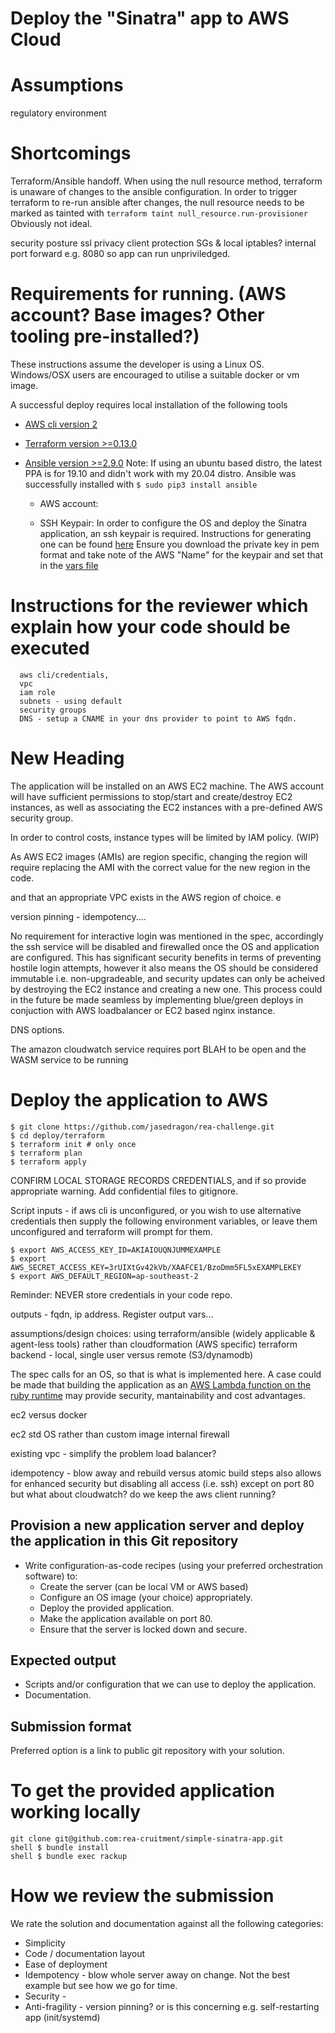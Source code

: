 Deploy the "Sinatra" app to AWS Cloud
=====================================


Assumptions
===========
regulatory environment

Shortcomings
============
Terraform/Ansible handoff. When using the null resource method, terraform is unaware of changes to the ansible configuration. In order to trigger terraform to re-run ansible after changes, the null resource needs to be marked as tainted with `terraform taint null_resource.run-provisioner` Obviously not ideal.

security posture ssl privacy client protection
SGs & local iptables? internal port forward e.g. 8080 so app can run unpriviledged. 


Requirements for running. (AWS account? Base images? Other tooling pre-installed?)
============
These instructions assume the developer is using a Linux OS. 
Windows/OSX users are encouraged to utilise a suitable docker or vm image.

A successful deploy requires local installation of the following tools
- [AWS cli version 2](https://docs.aws.amazon.com/cli/latest/userguide/install-cliv2-linux.html)
- [Terraform version >=0.13.0](https://www.terraform.io/downloads.html)
- [Ansible version >=2.9.0](https://docs.ansible.com/ansible/latest/installation_guide/intro_installation.html)
  Note: If using an ubuntu based distro, the latest PPA is for 19.10 and didn't work with my 20.04 distro. Ansible was successfully installed with `$ sudo pip3 install ansible`


  - AWS account:

  - SSH Keypair: 
      In order to configure the OS and deploy the Sinatra application, an ssh keypair is required. Instructions for generating one can be found [here](https://docs.aws.amazon.com/AWSEC2/latest/UserGuide/ec2-key-pairs.html#new-console) Ensure you download the private key in pem format and take note of the AWS "Name" for the keypair and set that in the [vars file](deploy/terraform/terraform.tfvars)


Instructions for the reviewer which explain how your code should be executed
============









      aws cli/credentials, 
      vpc
      iam role
      subnets - using default
      security groups
      DNS - setup a CNAME in your dns provider to point to AWS fqdn.


New Heading
===========
The application will be installed on an AWS EC2 machine. The AWS account will have sufficient permissions to stop/start and create/destroy EC2 instances, as well as associating the EC2 instances with a pre-defined AWS security group. 

In order to control costs, instance types will be limited by IAM policy. (WIP)

As AWS EC2 images (AMIs) are region specific, changing the region will require replacing the AMI with the correct value for the new region in the code.


 
and that an appropriate VPC exists in the AWS region of choice. e 

version pinning - idempotency....

No requirement for interactive login was mentioned in the spec, accordingly the ssh service will be disabled and firewalled once the OS and application are configured. This has significant security benefits in terms of preventing hostile login attempts, however it also means the OS should be considered immutable i.e. non-upgradeable, and security updates can only be acheived by destroying the EC2 instance and creating a new one. This process could in the future be made seamless by implementing blue/green deploys in conjuction with AWS loadbalancer or EC2 based nginx instance. 

DNS options.

The amazon cloudwatch service requires port BLAH to be open and the WASM service to be running


Deploy the application to AWS
=============================
```shell 
$ git clone https://github.com/jasedragon/rea-challenge.git
$ cd deploy/terraform
$ terraform init # only once
$ terraform plan
$ terraform apply
```
CONFIRM LOCAL STORAGE RECORDS CREDENTIALS, and if so provide appropriate warning. Add confidential files to gitignore.

Script 
inputs - if aws cli is unconfigured, or you wish to use alternative credentials then supply the following environment variables, or leave them unconfigured and terraform will prompt for them. 
```shell 
$ export AWS_ACCESS_KEY_ID=AKIAIOUQNJUMMEXAMPLE
$ export AWS_SECRET_ACCESS_KEY=3rUIXtGv42kVb/XAAFCE1/BzoDmm5FL5xEXAMPLEKEY
$ export AWS_DEFAULT_REGION=ap-southeast-2
```

Reminder: NEVER store credentials in your code repo.

outputs - fqdn, ip address. Register output vars...



assumptions/design choices:
using terraform/ansible (widely applicable & agent-less tools) rather than cloudformation (AWS specific)
terraform backend - local, single user versus remote (S3/dynamodb)

The spec calls for an OS, so that is what is implemented here. A case could be made that building the application as an [AWS Lambda function on the ruby runtime](https://docs.aws.amazon.com/lambda/latest/dg/lambda-ruby.html) may provide security, mantainability and cost advantages.

ec2 versus docker 

ec2 std OS rather than custom image
internal firewall


existing vpc - simplify the problem
load balancer?

idempotency - blow away and rebuild versus atomic build steps
also allows for enhanced security but disabling all access (i.e. ssh) except on port 80
but what about cloudwatch? do we keep the aws client running?


Provision a new application server and deploy the application in this Git repository
------------------------------------------------------------------------------------
- Write configuration-as-code recipes (using your preferred orchestration software) to:
  - Create the server (can be local VM or AWS based)
  - Configure an OS image (your choice) appropriately.
  - Deploy the provided application.
  - Make the application available on port 80.
  - Ensure that the server is locked down and secure.


Expected output
---------------
- Scripts and/or configuration that we can use to deploy the application.
- Documentation.

Submission format
-----------------
Preferred option is a link to public git repository with your solution. 

To get the provided application working locally
===============================================

    git clone git@github.com:rea-cruitment/simple-sinatra-app.git
    shell $ bundle install
    shell $ bundle exec rackup


How we review the submission
============================
We rate the solution and documentation against all the following categories:

- Simplicity
- Code / documentation layout
- Ease of deployment
- Idempotency - blow whole server away on change. Not the best example but see how we go for time.
- Security - 
- Anti-fragility - version pinning? or is this concerning e.g. self-restarting app (init/systemd)




